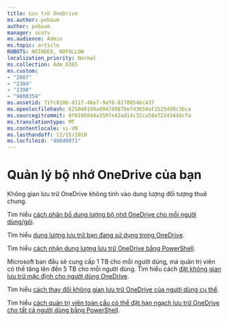 ```yaml
---
title: Lưu trữ OneDrive
ms.author: pebaum
author: pebaum
manager: scotv
ms.audience: Admin
ms.topic: article
ROBOTS: NOINDEX, NOFOLLOW
localization_priority: Normal
ms.collection: Adm_O365
ms.custom:
- "2007"
- "2384"
- "2398"
- "9000354"
ms.assetid: 71fc8106-d11f-46e7-9af0-81708546c437
ms.openlocfilehash: 625040199ad94749870efd3654af1525dd9c3bca
ms.sourcegitcommit: 0f0186044a3597e42ad14c32ca58e7224344dcfa
ms.translationtype: MT
ms.contentlocale: vi-VN
ms.lasthandoff: 12/15/2019
ms.locfileid: "40049071"
---
```

# <a name="manage-your-onedrive-storage"></a>Quản lý bộ nhớ OneDrive của bạn

Không gian lưu trữ OneDrive không tính vào dung lượng đối tượng thuê chung. 

Tìm hiểu [cách phân bổ dung lượng bộ nhớ OneDrive cho mỗi người dùng/gói](https://docs.microsoft.com/office365/servicedescriptions/onedrive-for-business-service-description?redirectedfrom=MSDN#storage-space-per-user).

Tìm hiểu [dung lượng lưu trữ bạn đang sử dụng trong OneDrive](https://support.office.com/article/manage-your-onedrive-for-business-storage-31519161-059c-4764-b6f8-f5cd29f7fe68).

Tìm hiểu [cách nhận dung lượng lưu trữ OneDrive bằng PowerShell](https://gallery.technet.microsoft.com/scriptcenter/OneDrive-for-Business-0cb45614).

Microsoft ban đầu sẽ cung cấp 1 TB cho mỗi người dùng, mà quản trị viên có thể tăng lên đến 5 TB cho mỗi người dùng. Tìm hiểu cách [đặt không gian lưu trữ mặc định cho người dùng OneDrive](https://docs.microsoft.com/onedrive/set-default-storage-space).

Tìm hiểu [cách thay đổi không gian lưu trữ OneDrive của người dùng cụ thể](https://docs.microsoft.com/onedrive/change-user-storage).

Tìm hiểu [cách quản trị viên toàn cầu có thể đặt hạn ngạch lưu trữ OneDrive cho tất cả người dùng bằng PowerShell](https://gallery.technet.microsoft.com/office/How-to-set-OneDrive-for-8b61365b).
  